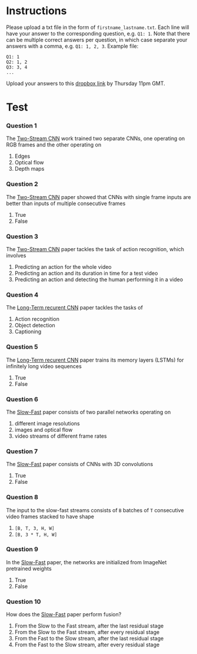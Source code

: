 # Instructions
Please upload a txt file in the form of `firstname_lastname.txt`. Each line will have your answer to the corresponding question, e.g. `Q1: 1`. Note that there can be multiple correct answers per question, in which case separate your answers with a comma, e.g. `Q1: 1, 2, 3`. Example file:
```
Q1: 1
Q2: 1, 2
Q3: 3, 4
...
```
Upload your answers to this [dropbox link][dropbox] by Thursday 11pm GMT. 

# Test
### Question 1
The [Two-Stream CNN][twostream] work trained two separate CNNs, one operating on RGB frames and the other operating on
  1. Edges
  2. Optical flow
  3. Depth maps

### Question 2
The [Two-Stream CNN][twostream] paper showed that CNNs with single frame inputs are better than inputs of multiple consecutive frames 
  1. True
  2. False

### Question 3
The [Two-Stream CNN][twostream] paper tackles the task of action recognition, which involves
  1. Predicting an action for the whole video
  2. Predicting an action and its duration in time for a test video
  3. Predicting an action and detecting the human performing it in a video

### Question 4
The [Long-Term recurent CNN][lstm] paper tackles the tasks of
  1. Action recognition
  2. Object detection
  3. Captioning

### Question 5
The [Long-Term recurent CNN][lstm] paper trains its memory layers (LSTMs) for infinitely long video sequences
  1. True
  2. False

### Question 6
The [Slow-Fast][slowfast] paper consists of two parallel networks operating on 
  1. different image resolutions
  2. images and optical flow 
  3. video streams of different frame rates

### Question 7
The [Slow-Fast][slowfast] paper consists of CNNs with 3D convolutions
  1. True
  2. False

### Question 8
The input to the slow-fast streams consists of `B` batches of `T` consecutive video frames stacked to have shape
  1. `[B, T, 3, H, W]`
  2. `[B, 3 * T, H, W]`

### Question 9
In the [Slow-Fast][slowfast] paper, the networks are initialized from ImageNet pretrained weights
  1. True
  2. False

### Question 10
How does the [Slow-Fast][slowfast] paper perform fusion?
  1. From the Slow to the Fast stream, after the last residual stage
  2. From the Slow to the Fast stream, after every residual stage
  3. From the Fast to the Slow stream, after the last residual stage
  4. From the Fast to the Slow stream, after every residual stage


[dropbox]: TODO
[twostream]: https://arxiv.org/abs/1406.2199
[lstm]: https://arxiv.org/abs/1411.4389
[i3d]: https://arxiv.org/abs/1705.07750
[slowfast]: https://arxiv.org/abs/1812.03982



